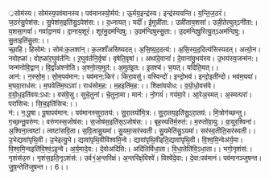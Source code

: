 

  
्रसोम॑स्य। सोम॑स्य॒पव॑मानस्य। पव॑मानस्यो॒र्मय॑:। ऊ॒र्मय॒इन्द्र॑स्य। इन्द्र॑स्ययन्ति। य॒न्ति॒ज॒ठरं॑। ज॒ठरं॑सु॒पेश॑स:। सु॒पेश॑स॒इति॑सु॒ऽपेश॑स:।। द॒ध्नायत्। यदीं॑। ई॒मुन्नी॑ता:। उन्नी॑ताय॒शसा॑। उन्नी॒तेत्युत्ऽनी॑ता:। य॒शसा॒गवां॑। गवां॑दा॒नय॑। दा॒नाय॒शूरं॑। शूर॑मु॒दम॑न्दिषु:। उ॒दम॑न्दिषुस्सु॒ता:। उ॒दम॑न्दिषु॒रित्यु॒त्ऽअम॑न्दिषु:। सु॒ताइति॑सु॒ता:।।  
च्छा॒हि। हिसोम॑:। सोम॑:क॒लशा॑न्। क॒लशाँ॑असिष्यदत्। अ॒सि॒ष्य॒द॒दत्य॑:। अ॒सि॒स्य॒द॒दित्य॑सिस्यदत्। अत्यो॒न। नवोह्ळा॑। वोह्ळा॑र॒घुव॑र्तनि:। ऱ॒घुव॑र्तनि॒र्वृषा॑। वृषेति॒वृषा॑।। अथा॑दे॒वानां॑। दे॒वाना॑मु॒भय॑स्य। उ॒भय॑स्य॒जन्म॑न:। जन्म॑नोवि॒द्वान्। वि॒द्वाँअ॑श्नोति। अ॒श्नो॒त्य॒मुत॑:। अ॒मुत॑इ॒त:। इ॒तश्च॑। च॒यत्। यदिति॒यत्।।  
आन॑:। न॒स्सो॒म॒। सो॒म॒पव॑मान:। पव॑मान॒:किर॑। किरा॒वसु॑। वस्विन्दो॑। इन्दो॒भव॑। इन्दो॒इती॑न्दो। भव॑म॒घवा॑। म॒घवा॒राध॑स:। म॒घवेति॑म॒घऽवा॑। राध॑सोम॒ह:। म॒हइति॑म॒ह:।। शिक्षा॑वयोध:। व॒यो॒धो॒वस॑वे। व॒यो॒ध॒इति॑वय:ऽधा:। वस॑वे॒सु। सुचे॒तुना॑। चे॒तुना॒मा। मान॑:। नो॒गयं॑। गय॑मा॒रे। आ॒रेअ॒स्मत्। अ॒स्मत्परा॑। परा॑सिच:। सि॒च॒इति॑सिच:।।  
न॑:। न॒:पू॒षा। पू॒षापव॑मान:। पव॑मानस्सुरा॒तय॑:। सु॒रा॒तयो॑मि॒त्र:। सु॒रा॒तय॒इति॑सु॒ऽरा॒तय॑:। मि॒त्रोग॑च्छन्तु। ग॒च्छ॒न्तु॒वरु॑ण:। वरु॑णस्स॒जोष॑स:। स॒जोष॑स॒इति॑स॒ऽजोष॑स:।। बृह॒स्पति॑र्म॒रुत॑:। म॒रुतो॑वा॒यु:। वा॒युर॒श्विना॑। अ॒श्विना॒त्वष्टा॑। त्वष्टा॑सवि॒ता। स॒वि॒तासु॒यमा॑। सु॒यमा॒सर॑स्वती। सु॒यमेति॑सु॒ऽयमा॑। सर॑स्व॒तीति॒सर॑स्वती।।  
उ॒भेद्यावा॑पृथि॒वी। उ॒भेइत्यु॒भे। द्यावा॑पृथि॒वीवि॑श्वमि॒न्वे। द्यावा॑पृथि॒वीइति॒द्यावा॑पृथि॒वी। वि॒श्व॒मि॒न्वेअ॑र्य॒मा। वि॒श्व॒मि॒न्वइति॑वि॒श्वं॒ऽइ॒न्वे। अ॒र्य॒मादे॒व:। दे॒वोअदि॑ति:। अदि॑तिर्विधा॒ता। वि॒धा॒तेति॑वि॒ऽधा॒ता।। भगो॒नृशंस॑:। नृशंस॑उ॒रु। नृशंस॒इति॒नृऽशंस॑:। उर्व१॒॑अ॒न्तरि॑क्षं। अ॒न्तरि॑क्षं॒विश्वे॑। विश्वे॑दे॒वा:। दे॒वा:पव॑मानं। पव॑मानञ्जुषन्त। जु॒ष॒न्तेति॑जुषन्त।। 6।।  
